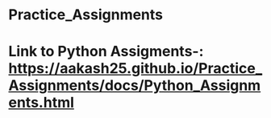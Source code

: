 # Practice_Assignments
# Link to Python Assigments-: https://aakash25.github.io/Practice_Assignments/docs/Python_Assignments.html
